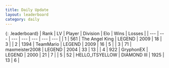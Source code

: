 ```yaml
---
title: Daily Update
layout: leaderboard
category: daily
---
```


{: .leaderboard}
| Rank | LV | Player | Division | Elo | Wins | Losses |
| --- | --- | --- | --- | --- | --- | --- |
| <span data-change="15">1</span> | 561 | <span title="ID: 547162">The Angel King</span> | LEGEND | <span data-change="-143">2009</span> | <span data-change="-57">18</span> | <span data-change="-35">3</span> |
| <span data-change="1">2</span> | 1394 | <span title="ID: 164871">TeamMario</span> | LEGEND | <span data-change="-255">2009</span> | <span data-change="-62">16</span> | <span data-change="-21">5</span> |
| <span data-change="39">3</span> | 71 | <span title="ID: 410122">maxmeister2008</span> | LEGEND | <span data-change="-58">2004</span> | <span data-change="-59">33</span> | <span data-change="-39">13</span> |
| <span data-change="3">4</span> | 922 | <span title="ID: 315148">GryphonEX</span> | LEGEND | <span data-change="-208">2000</span> | <span data-change="-461">21</span> | <span data-change="-195">7</span> |
| <span data-change="8">5</span> | 52 | <span title="ID: 528147">HELLO_ITSYELLOW</span> | DIAMOND III | <span data-change="-257">1925</span> | <span data-change="-37">13</span> | <span data-change="1">6</span> |